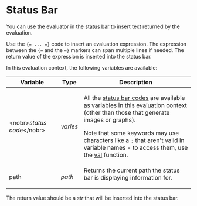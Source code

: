 # Status Bar

You can use the evaluator in the [status bar](/Manual/preferences/preferences_categories/file_displays/status_bar.md) to insert text returned by the evaluation.

Use the `{= ... =}` code to insert an evaluation expression. The expression between the `{=` and the `=}` markers can span multiple lines if needed. The return value of the expression is inserted into the status bar.

In this evaluation context, the following variables are available:

<table>
<thead><tr><th>
Variable</th><th>
Type</th><th>
Description
</th></tr></thead><tbody><tr><td>

\<nobr\>*status code*\</nobr\></td><td>

*varies*</td><td>

All the [status bar codes](/Manual/reference/status_bar_codes/README.md) are available as variables in this evaluation context (other than those that generate images or graphs).

Note that some keywords may use characters like a `:` that aren't valid in variable names - to access them, use the [val](/Manual/reference/evaluator/val.md) function.
</td></tr><tr><td>
path</td><td>

*path*</td><td>
Returns the current path the status bar is displaying information for.
</td></tr></tbody>
</table>

The return value should be a *str* that will be inserted into the status bar.
